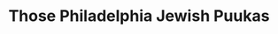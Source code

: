 ---
pid: lld11
title: Those Philadelphia Jewish Puukas
location_transcription: Mt. Airy
coordinates: "[-75.259596, 40.0518134]"
zipcode: '19119'
gen_neighborhood: Northwest Philadelphia
neighborhood: Mount Airy
outside_phl: 
age: '44'
age_range: 40-49
instagram: 
image_file_name: lld_11.jpg
proposal_transcription: "//Let's met at the Co-op & organize.//"
topic: Religion
topic_summary: '0'
type: Other No Form
keywords_other: 
credit: 
image_labels: 
twitter: 
facebook: 
permalink: "/monuments/lld11/"
layout: item-page
---